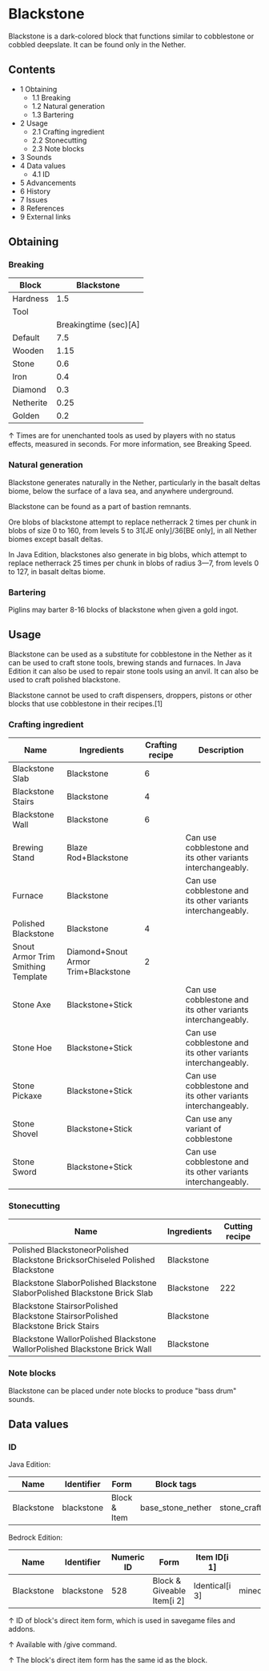 # Blackstone
Blackstone is a dark-colored block that functions similar to cobblestone or cobbled deepslate. It can be found only in the Nether.

## Contents
- 1 Obtaining
	- 1.1 Breaking
	- 1.2 Natural generation
	- 1.3 Bartering
- 2 Usage
	- 2.1 Crafting ingredient
	- 2.2 Stonecutting
	- 2.3 Note blocks
- 3 Sounds
- 4 Data values
	- 4.1 ID
- 5 Advancements
- 6 History
- 7 Issues
- 8 References
- 9 External links

## Obtaining
### Breaking
| Block     | Blackstone            |
|-----------|-----------------------|
| Hardness  | 1.5                   |
| Tool      |                       |
|           | Breakingtime (sec)[A] |
| Default   | 7.5                   |
| Wooden    | 1.15                  |
| Stone     | 0.6                   |
| Iron      | 0.4                   |
| Diamond   | 0.3                   |
| Netherite | 0.25                  |
| Golden    | 0.2                   |


↑ Times are for unenchanted tools as used by players with no status effects, measured in seconds. For more information, see Breaking Speed.


### Natural generation
Blackstone generates naturally in the Nether, particularly in the basalt deltas biome, below the surface of a lava sea, and anywhere underground.

Blackstone can be found as a part of bastion remnants.

Ore blobs of blackstone attempt to replace netherrack 2 times per chunk in blobs of size 0 to 160, from levels 5 to 31‌[JE  only]/36‌[BE  only], in all Nether biomes except basalt deltas.

In Java Edition, blackstones also generate in big blobs, which attempt to replace netherrack 25 times per chunk in blobs of radius 3—7, from levels 0 to 127, in basalt deltas biome.


### Bartering
Piglins may barter 8-16 blocks of blackstone when given a gold ingot.

## Usage
Blackstone can be used as a substitute for cobblestone in the Nether as it can be used to craft stone tools, brewing stands and furnaces. In Java Edition it can also be used to repair stone tools using an anvil. It can also be used to craft polished blackstone.

Blackstone cannot be used to craft dispensers, droppers, pistons or other blocks that use cobblestone in their recipes.[1]

### Crafting ingredient
| Name                               | Ingredients                         | Crafting recipe | Description                                                 |
|------------------------------------|-------------------------------------|-----------------|-------------------------------------------------------------|
| Blackstone Slab                    | Blackstone                          | 6               |                                                             |
| Blackstone Stairs                  | Blackstone                          | 4               |                                                             |
| Blackstone Wall                    | Blackstone                          | 6               |                                                             |
| Brewing Stand                      | Blaze Rod+Blackstone                |                 | Can use cobblestone and its other variants interchangeably. |
| Furnace                            | Blackstone                          |                 | Can use cobblestone and its other variants interchangeably. |
| Polished Blackstone                | Blackstone                          | 4               |                                                             |
| Snout Armor Trim Smithing Template | Diamond+Snout Armor Trim+Blackstone | 2               |                                                             |
| Stone Axe                          | Blackstone+Stick                    |                 | Can use cobblestone and its other variants interchangeably. |
| Stone Hoe                          | Blackstone+Stick                    |                 | Can use cobblestone and its other variants interchangeably. |
| Stone Pickaxe                      | Blackstone+Stick                    |                 | Can use cobblestone and its other variants interchangeably. |
| Stone Shovel                       | Blackstone+Stick                    |                 | Can use any variant of cobblestone                          |
| Stone Sword                        | Blackstone+Stick                    |                 | Can use cobblestone and its other variants interchangeably. |

### Stonecutting
| Name                                                                            | Ingredients | Cutting recipe |
|---------------------------------------------------------------------------------|-------------|----------------|
| Polished BlackstoneorPolished Blackstone BricksorChiseled Polished Blackstone   | Blackstone  |                |
| Blackstone SlaborPolished Blackstone SlaborPolished Blackstone Brick Slab       | Blackstone  | 222            |
| Blackstone StairsorPolished Blackstone StairsorPolished Blackstone Brick Stairs | Blackstone  |                |
| Blackstone WallorPolished Blackstone WallorPolished Blackstone Brick Wall       | Blackstone  |                |

### Note blocks
Blackstone can be placed under note blocks to produce "bass drum" sounds.

## Data values
### ID
Java Edition:

| Name       | Identifier | Form         | Block tags        | Item tags                                    | Translation key            |
|------------|------------|--------------|-------------------|----------------------------------------------|----------------------------|
| Blackstone | blackstone | Block & Item | base_stone_nether | stone_crafting_materialsstone_tool_materials | block.minecraft.blackstone |

Bedrock Edition:

| Name       | Identifier | Numeric ID | Form                       | Item ID[i 1]   | Item tags                                                        | Translation key      |
|------------|------------|------------|----------------------------|----------------|------------------------------------------------------------------|----------------------|
| Blackstone | blackstone | 528        | Block & Giveable Item[i 2] | Identical[i 3] | minecraft:stone_crafting_materialsminecraft:stone_tool_materials | tile.blackstone.name |


↑ ID of block's direct item form, which is used in savegame files and addons.

↑ Available with /give command.

↑ The block's direct item form has the same id as the block.


